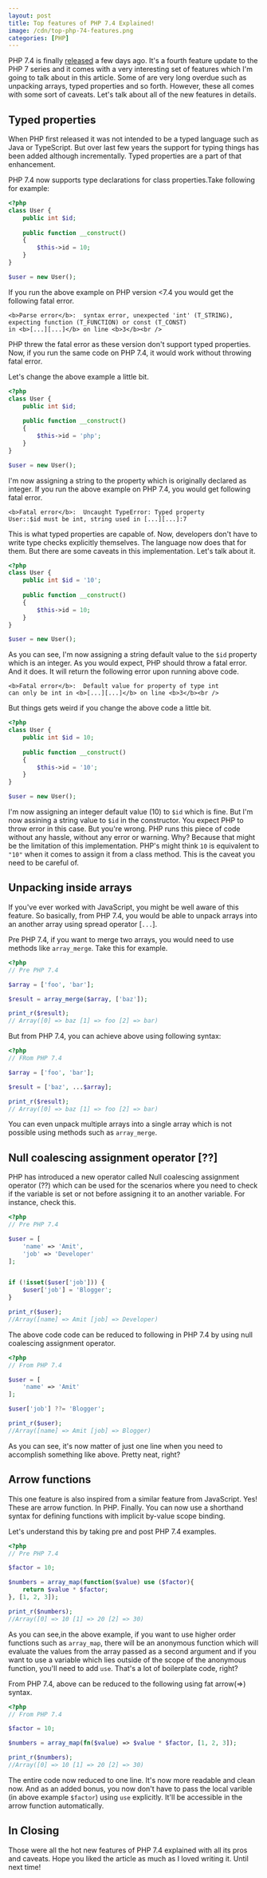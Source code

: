```yaml
---
layout: post
title: Top features of PHP 7.4 Explained!
image: /cdn/top-php-74-features.png
categories: [PHP]
---
```


PHP 7.4 is finally [released](https://www.php.net/archive/2019.php#2019-11-28-1) a few days ago. It's a fourth feature update to the PHP 7 series and it comes with a very interesting set of features which I'm going to talk about in this article. Some of are very long overdue such as unpacking arrays, typed properties and so forth. However, these all comes with some sort of caveats. Let's talk about all of the new features in details.

## Typed properties

When PHP first released it was not intended to be a typed language such as Java or TypeScript. But over last few years the support for typing things has been added although incrementally. Typed properties are a part of that enhancement. 

PHP 7.4 now supports type declarations for class properties.Take following for example:

```php
<?php
class User {
    public int $id;
    
    public function __construct()
    {
        $this->id = 10;
    }
}

$user = new User();
```

If you run the above example on PHP version <7.4 you would get the following fatal error.

```
<b>Parse error</b>:  syntax error, unexpected 'int' (T_STRING), 
expecting function (T_FUNCTION) or const (T_CONST) 
in <b>[...][...]</b> on line <b>3</b><br />
```

PHP threw the fatal error as these version don't support typed properties. Now, if you run the same code on PHP 7.4, it would work without throwing fatal error. 

Let's change the above example a little bit.

```php
<?php
class User {
    public int $id;
    
    public function __construct()
    {
        $this->id = 'php';
    }
}

$user = new User();
```

I'm now assigning a string to the property which is originally declared as integer. If you run the above example on PHP 7.4, you would get following fatal error.

```
<b>Fatal error</b>:  Uncaught TypeError: Typed property 
User::$id must be int, string used in [...][...]:7
```

This is what typed properties are capable of. Now, developers don't have to write type checks explicitly themselves. The language now does that for them. But there are some caveats in this implementation. Let's talk about it.

```php
<?php
class User {
    public int $id = '10';
    
    public function __construct()
    {
        $this->id = 10;
    }
}

$user = new User();
```

As you can see, I'm now assigning a string default value to the `$id` property which is an integer. As you would expect, PHP should throw a fatal error. And it does. It will return the following error upon running above code.

```
<b>Fatal error</b>:  Default value for property of type int 
can only be int in <b>[...][...]</b> on line <b>3</b><br />
```

But things gets weird if you change the above code a little bit.

```php
<?php
class User {
    public int $id = 10;
    
    public function __construct()
    {
        $this->id = '10';
    }
}

$user = new User();
```

I'm now assigning an integer default value (10) to `$id` which is fine. But I'm now assining a string value to `$id` in the constructor. You expect PHP to throw error in this case. But you're wrong. PHP runs this piece of code without any hassle, without any error or warning. Why? Because that might be the limitation of this implementation. PHP's might think `10` is equivalent to `"10"` when it comes to assign it from a class method. This is the caveat you need to be careful of.

## Unpacking inside arrays

If you've ever worked with JavaScript, you might be well aware of this feature. So basically, from PHP 7.4, you would be able to unpack arrays into an another array using spread operator [`...`].

Pre PHP 7.4, if you want to merge two arrays, you would need to use methods like `array_merge`. Take this for example.

```php
<?php
// Pre PHP 7.4

$array = ['foo', 'bar'];

$result = array_merge($array, ['baz']);

print_r($result);
// Array([0] => baz [1] => foo [2] => bar)
```

But from PHP 7.4, you can achieve above using following syntax:

```php
<?php
// FRom PHP 7.4

$array = ['foo', 'bar'];

$result = ['baz', ...$array];

print_r($result);
// Array([0] => baz [1] => foo [2] => bar)
```

You can even unpack multiple arrays into a single array which is not possible using methods such as `array_merge`.

## Null coalescing assignment operator [??]

PHP has introduced a new operator called Null coalescing assignment operator (??) which can be used for the scenarios where you need to check if the variable is set or not before assigning it to an another variable. For instance, check this.

```php
<?php
// Pre PHP 7.4

$user = [
    'name' => 'Amit', 
    'job' => 'Developer'
];


if (!isset($user['job'])) {
    $user['job'] = 'Blogger'; 
}

print_r($user);
//Array([name] => Amit [job] => Developer)
```

The above code code can be reduced to following in PHP 7.4 by using null coalescing assignment operator.

```php
<?php
// From PHP 7.4

$user = [
    'name' => 'Amit'
];

$user['job'] ??= 'Blogger'; 

print_r($user);
//Array([name] => Amit [job] => Blogger)
```

As you can see, it's now matter of just one line when you need to accomplish something like above. Pretty neat, right?

## Arrow functions

This one feature is also inspired from a similar feature from JavaScript. Yes! These are arrow function. In PHP. Finally. You can now use a shorthand syntax for defining functions with implicit by-value scope binding. 

Let's understand this by taking pre and post PHP 7.4 examples.

```php
<?php
// Pre PHP 7.4

$factor = 10;

$numbers = array_map(function($value) use ($factor){
    return $value * $factor;
}, [1, 2, 3]);

print_r($numbers);
//Array([0] => 10 [1] => 20 [2] => 30)
```

As you can see,in the above example, if you want to use higher order functions such as `array_map`, there will be an anonymous function which will evaluate the values from the array passed as a second argument and if you want to use a variable which lies outside of the scope of the anonymous function, you'll need to add `use`. That's a lot of boilerplate code, right?

From PHP 7.4, above can be reduced to the following using fat arrow(=>) syntax.

```php
<?php
// From PHP 7.4

$factor = 10;

$numbers = array_map(fn($value) => $value * $factor, [1, 2, 3]);

print_r($numbers);
//Array([0] => 10 [1] => 20 [2] => 30)
```

The entire code now reduced to one line. It's now more readable and clean now. And as an added bonus, you now don't have to pass the local varible (in above example `$factor`) using `use` explicitly. It'll be accessible in the arrow function automatically.

## In Closing

Those were all the hot new features of PHP 7.4 explained with all its pros and caveats. Hope you liked the article as much as I loved writing it. Until next time! 
